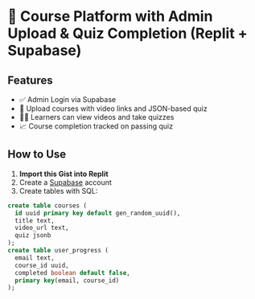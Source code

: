 # 🧠 Course Platform with Admin Upload & Quiz Completion (Replit + Supabase)

## Features

- ✅ Admin Login via Supabase
- 🎥 Upload courses with video links and JSON-based quiz
- 👨‍🎓 Learners can view videos and take quizzes
- 📈 Course completion tracked on passing quiz

## How to Use

1. **Import this Gist into Replit**
2. Create a [Supabase](https://supabase.com) account
3. Create tables with SQL:
```sql
create table courses (
  id uuid primary key default gen_random_uuid(),
  title text,
  video_url text,
  quiz jsonb
);
create table user_progress (
  email text,
  course_id uuid,
  completed boolean default false,
  primary key(email, course_id)
);
